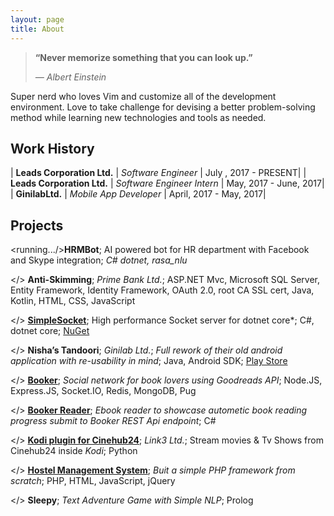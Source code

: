 ```yaml
---
layout: page
title: About
---
```


> **“Never memorize something that you can look up.”** 
> 
> *― Albert Einstein*

Super nerd who loves Vim and customize all of the development environment. Love to take challenge for devising a better problem-solving method while learning new technologies and tools as needed.

## Work History

| **Leads Corporation Ltd.** | *Software Engineer* | July , 2017 - PRESENT|
| **Leads Corporation Ltd.** | *Software Engineer Intern* | May, 2017 - June, 2017|
| **GinilabLtd.** | *Mobile App Developer* | April, 2017 - May, 2017|

## Projects
<running.../>**HRMBot**; AI powered bot for HR department with Facebook and Skype integration; *C# dotnet, rasa_nlu*

</> **Anti-Skimming**; *Prime Bank Ltd.*; ASP.NET Mvc, Microsoft SQL Server, Entity Framework, Identity Framework, OAuth 2.0, root CA SSL cert, Java, Kotlin, HTML, CSS, JavaScript

</> [**SimpleSocket**](https://github.com/ratanparai/SimpleSocket); High performance Socket server for dotnet core*; C#, dotnet core; [NuGet](https://www.nuget.org/packages/Ratan.SimpleSocket/)

</> **Nisha’s Tandoori**; *Ginilab Ltd.*; *Full rework of their old android application with re-usability in mind*; Java, Android SDK; [Play Store](https://play.google.com/store/apps/details?id=com.ginilab.nishastandoori&hl=en)

</> [**Booker**](https://github.com/ratanparai/booke); *Social network for book lovers using Goodreads API*; Node.JS, Express.JS, Socket.IO, Redis, MongoDB, Pug

</> [**Booker Reader**](https://github.com/ratanparai/booker-desktop); *Ebook reader to showcase autometic book reading progress submit to Booker REST Api endpoint*; C#

</> [**Kodi plugin for Cinehub24**](https://github.com/ratanparai/cinehub24); *Link3 Ltd.*; Stream movies & Tv Shows from Cinehub24 inside *Kodi*; Python

</> [**Hostel Management System**](https://github.com/ratanparai/Hostel-Management); *Buit a simple PHP framework from scratch*; PHP, HTML, JavaScript, jQuery

</> **Sleepy**; *Text Adventure Game with Simple NLP*; Prolog
